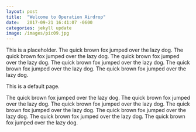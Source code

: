 ```yaml
---
layout: post
title:  "Welcome to Operation Airdrop"
date:   2017-09-21 16:41:07 -0600
categories: jekyll update
image: /images/pic09.jpg
---
```


This is a placeholder. The quick brown fox jumped over the lazy dog. The quick brown fox jumped over the lazy dog. The quick brown fox jumped over the lazy dog. The quick brown fox jumped over the lazy dog. The quick brown fox jumped over the lazy dog. The quick brown fox jumped over the lazy dog. 

This is a default page.

The quick brown fox jumped over the lazy dog. The quick brown fox jumped over the lazy dog. The quick brown fox jumped over the lazy dog. The quick brown fox jumped over the lazy dog. The quick brown fox jumped over the lazy dog. The quick brown fox jumped over the lazy dog. The quick brown fox jumped over the lazy dog. 